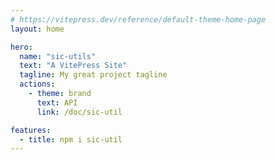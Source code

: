 ```yaml
---
# https://vitepress.dev/reference/default-theme-home-page
layout: home

hero:
  name: "sic-utils"
  text: "A VitePress Site"
  tagline: My great project tagline
  actions:
    - theme: brand
      text: API
      link: /doc/sic-util

features:
  - title: npm i sic-util
---
```

